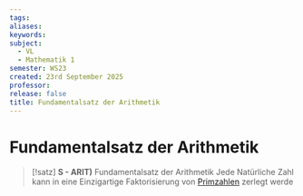 ```yaml
---
tags: 
aliases: 
keywords: 
subject:
  - VL
  - Mathematik 1
semester: WS23
created: 23rd September 2025
professor:
release: false
title: Fundamentalsatz der Arithmetik
---
```


# Fundamentalsatz der Arithmetik

> [!satz] **S - ARIT)** Fundamentalsatz der Arithmetik
> Jede Natürliche Zahl kann in eine Einzigartige Faktorisierung von [Primzahlen](../Primzahlen.md) zerlegt werde